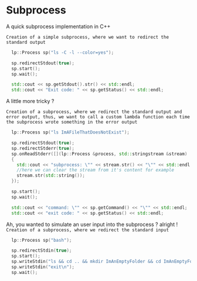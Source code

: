 # Subprocess
A quick subprocess implementation in C++

`Creation of a simple subprocess, where we want to redirect the standard output`
```cpp
  lp::Process sp("ls -C -l --color=yes");

  sp.redirectStdout(true);
  sp.start();
  sp.wait();

  std::cout << sp.getStdout().str() << std::endl;
  std::cout << "Exit code: " << sp.getStatus() << std::endl;
```
A little more tricky ?

`Creation of a subprocess, where we redirect the standard output and error output, thus, we want to call a custom lambda function each time the subprocess wrote something in the error output`
```cpp
  lp::Process sp("ls ImAFileThatDoesNotExist");

  sp.redirectStdout(true);
  sp.redirectStderr(true);
  sp.onReadStderr([](lp::Process &process, std::stringstream &stream)
  {
    std::cout << "subprocess: \"" << stream.str() << "\"" << std::endl;
    //here we can clear the stream from it's content for example
    stream.str(std::string());
  });

  sp.start();
  sp.wait();

  std::cout << "command: \"" << sp.getCommand() << "\"" << std::endl;
  std::cout << "exit code: " << sp.getStatus() << std::endl;
```
Ah, you wanted to simulate an user input into the subprocess ? alright !
`Creation of a subprocess, where we redirect the standard input`
```cpp
  lp::Process sp("bash");

  sp.redirectStdin(true);
  sp.start();
  sp.writeStdin("ls && cd .. && mkdir ImAnEmptyFolder && cd ImAnEmptyFolder && touch file.txt\n");
  sp.writeStdin("exit\n");
  sp.wait();
```
